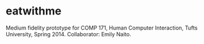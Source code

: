eatwithme
=========

Medium fidelity prototype for COMP 171, Human Computer Interaction, Tufts University, Spring 2014. Collaborator: Emily Naito.
